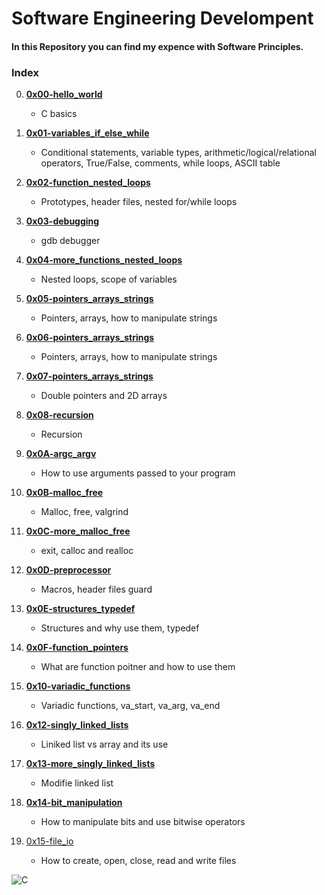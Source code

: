 # Software Engineering Develompent  
#### In this Repository you can find my expence with Software Principles.  
### Index  

0. [**0x00-hello_world**](https://github.com/Joanfa7/holbertonschool-low_level_programming/tree/main/0x00-hello_world)  
	* C basics  

1. [**0x01-variables_if_else_while**](https://github.com/Joanfa7/holbertonschool-low_level_programming/tree/main/0x01-variables_if_else_while)
	*  Conditional statements, variable types, arithmetic/logical/relational operators, True/False, comments, while loops, ASCII table  

2. [**0x02-function_nested_loops**](https://github.com/Joanfa7/holbertonschool-low_level_programming/tree/main/0x02-functions_nested_loops)
	* Prototypes, header files, nested for/while loops  

3. [**0x03-debugging**](https://github.com/Joanfa7/holbertonschool-low_level_programming/tree/main/0x03-debugging)
	* gdb debugger  

4. [**0x04-more_functions_nested_loops**](https://github.com/Joanfa7/holbertonschool-low_level_programming/tree/main/0x04-more_functions_nested_loops)
	* Nested loops, scope of variables  

5. [**0x05-pointers_arrays_strings**](https://github.com/Joanfa7/holbertonschool-low_level_programming/tree/main/0x05-pointers_arrays_strings)
	* Pointers, arrays, how to manipulate strings  

6. [**0x06-pointers_arrays_strings**](https://github.com/Joanfa7/holbertonschool-low_level_programming/tree/main/0x06-pointers_arrays_strings)
	* Pointers, arrays, how to manipulate strings  

7. [**0x07-pointers_arrays_strings**](https://github.com/Joanfa7/holbertonschool-low_level_programming/tree/main/0x07-pointers_arrays_strings)
	* Double pointers and 2D arrays  

8. [**0x08-recursion**](https://github.com/Joanfa7/holbertonschool-low_level_programming/tree/main/0x08-recursion)
	* Recursion  

9. [**0x0A-argc_argv**](https://github.com/Joanfa7/holbertonschool-low_level_programming/tree/main/0x0A-argc_argv)
	* How to use arguments passed to your program  

10. [**0x0B-malloc_free**](https://github.com/Joanfa7/holbertonschool-low_level_programming/tree/main/0x0B-malloc_free)
	* Malloc, free, valgrind  

11. [**0x0C-more_malloc_free**](https://github.com/Joanfa7/holbertonschool-low_level_programming/tree/main/0x0C-more_malloc_free)
	* exit, calloc and realloc  

12. [**0x0D-preprocessor**](https://github.com/Joanfa7/holbertonschool-low_level_programming/tree/main/0x0D-processor)
	* Macros, header files guard  

13. [**0x0E-structures_typedef**](https://github.com/Joanfa7/holbertonschool-low_level_programming/tree/main/0x0E-structures_typedef)
	* Structures and why use them, typedef  

14. [**0x0F-function_pointers**](https://github.com/Joanfa7/holbertonschool-low_level_programming/tree/main/0x0F-function_pointers)
	* What are function poitner and how to use them  

15. [**0x10-variadic_functions**](https://github.com/Joanfa7/holbertonschool-low_level_programming)
	* Variadic functions, va_start, va_arg, va_end  

16. [**0x12-singly_linked_lists**](https://github.com/Joanfa7/holbertonschool-low_level_programming/tree/main/0x12-singly_linked_lists)
	* Liniked list vs array and its use  

17. [**0x13-more_singly_linked_lists**](https://github.com/Joanfa7/holbertonschool-low_level_programming/tree/main/0x13-more_singly_linked_lists)
	* Modifie linked list  

18. [**0x14-bit_manipulation**](https://github.com/Joanfa7/holbertonschool-low_level_programming/tree/main/0x14-bit_manipulation)
	* How to manipulate bits and use bitwise operators  

19. [0x15-file_io](https://github.com/Joanfa7/holbertonschool-low_level_programming/tree/main/0x15-file_io)
	* How to create, open, close, read and write files  

![C](https://upload.wikimedia.org/wikipedia/commons/3/35/The_C_Programming_Language_logo.svg)


